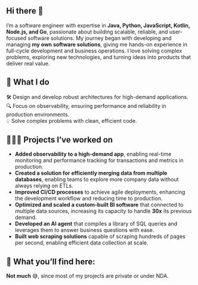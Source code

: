 ## Hi there 👋

I’m a software engineer with expertise in **Java, Python, JavaScript, Kotlin, Node.js, and Go**, passionate about building scalable, reliable, and user-focused software solutions. My journey began with developing and managing **my own software solutions**, giving me hands-on experience in full-cycle development and business operations. I love solving complex problems, exploring new technologies, and turning ideas into products that deliver real value.

## 🌟 What I do

🛠 Design and develop robust architectures for high-demand applications.  
🔍 Focus on observability, ensuring performance and reliability in production environments.  
💡 Solve complex problems with clean, efficient code.

## 🧑🏻‍💻 Projects I’ve worked on
- **Added observability to a high-demand app**, enabling real-time monitoring and performance tracking for transactions and metrics in production.
- **Created a solution for efficiently merging data from multiple databases**, enabling teams to explore more company data without always relying on ETLs.
- **Improved CI/CD processes** to achieve agile deployments, enhancing the development workflow and reducing time to production.
- **Optimized and scaled a custom-built BI software** that connected to multiple data sources, increasing its capacity to handle **30x** its previous demand.
- **Developed an AI agent** that compiles a library of SQL queries and leverages them to answer business questions with ease.
- **Built web scraping solutions** capable of scraping hundreds of pages per second, enabling efficient data collection at scale.

## 🚀 What you’ll find here:
**Not much** 😅, since most of my projects are private or under NDA.